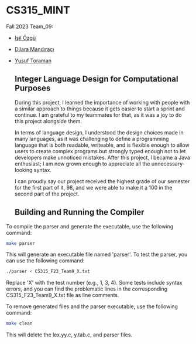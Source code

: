# CS315_MINT
Fall 2023 Team_09:
- [Işıl Özgü](https://github.com/isil66/)
- [Dilara Mandıracı](https://github.com/dilaramandiraci)
- [Yusuf Toraman](https://github.com/YusufToraman)

  ## Integer Language Design for Computational Purposes
  During this project, I learned the importance of working with people with a similar approach to things because it gets easier to start a sprint and continue. I am grateful to my teammates for that, as it was a joy to do this project alongside them.

  In terms of language design, I understood the design choices made in many languages, as it was challenging to define a programming language that is both readable, writeable, and is flexible enough to allow users to create complex programs but strongly typed enough not to let developers make unnoticed mistakes. After this project, I became a Java enthusiast; I am now grown enough to appreciate all the unnecessary-looking syntax.

  I can proudly say our project received the highest grade of our semester for the first part of it, 98, and we were able to make it a 100 in the second part of the project.
  ## Building and Running the Compiler

To compile the parser and generate the executable, use the following command:

```bash
make parser
 ```

This will generate an executable file named 'parser'. To test the parser, you can use the following command:

 ```bash
./parser < CS315_F23_Team9_X.txt
 ```
Replace 'X' with the test number (e.g., 1, 3, 4). Some tests include syntax errors, and you can find the problematic lines in the corresponding CS315_F23_Team9_X.txt file as line comments.

To remove generated files and the parser executable, use the following command:

```bash
make clean
```
This will delete the lex.yy.c, y.tab.c, and parser files.
